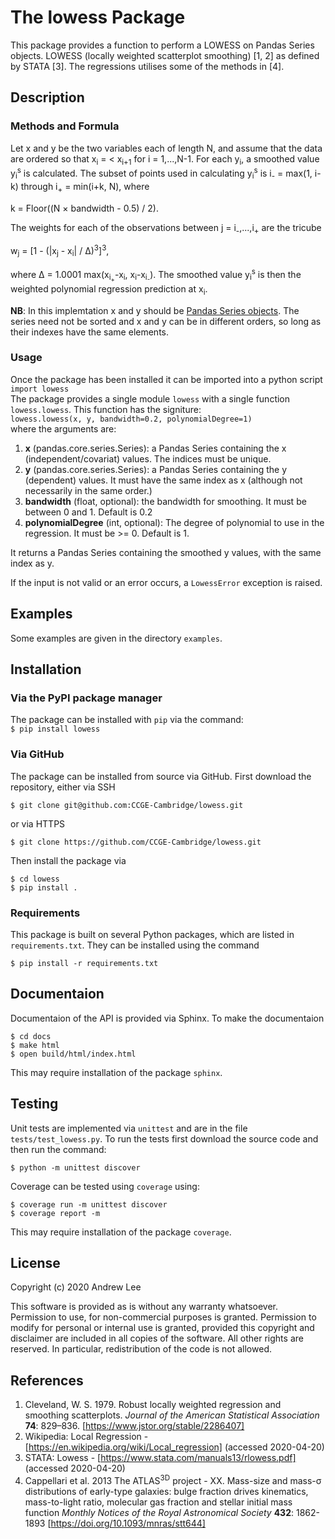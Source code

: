 # The lowess Package
This package provides a function to perform a LOWESS on Pandas Series objects. 
LOWESS (locally weighted scatterplot smoothing) \[1, 2\] as defined by STATA \[3\].
The regressions utilises some of the methods in \[4\].



## Description



### Methods and Formula
Let x and y be the two variables each of length N, and assume that the data are ordered so that x<sub>i</sub> = < x<sub>i+1</sub> for i = 1,...,N-1.
For each y<sub>i</sub>, a smoothed value y<sub>i</sub><sup>s</sup> is calculated.
The subset of points used in calculating y<sub>i</sub><sup>s</sup> is  i<sub>-</sub> = max(1, i-k) through i<sub>+</sub> = min(i+k, N), where  

k = Floor((N × bandwidth - 0.5) / 2).  

The weights for each of the observations between j = i<sub>-</sub>,...,i<sub>+</sub> are the tricube  

w<sub>j</sub> = [1 - (|x<sub>j</sub> - x<sub>i</sub>| / ∆)<sup>3</sup>]<sup>3</sup>,  

where ∆ = 1.0001 max(x<sub>i<sub>+</sub></sub>-x<sub>i</sub>, x<sub>i</sub>-x<sub>i<sub>-</sub></sub>).
The smoothed value y<sub>i</sub><sup>s</sup> is then the weighted polynomial regression prediction at x<sub>i</sub>.

**NB**: In this implemtation x and y should be [Pandas Series objects](https://pandas.pydata.org/pandas-docs/stable/reference/api/pandas.Series.html "Pandas Series").
The series need not be sorted and x and y can be in different orders, so long as their indexes have the same elements. 



### Usage
Once the package has been installed it can be imported into a python script  
`import lowess`  
The package provides a single module `lowess` with a single function `lowess.lowess`.
This function has the signiture:  
`lowess.lowess(x, y, bandwidth=0.2, polynomialDegree=1)`  
where the arguments are:
1. **x** (pandas.core.series.Series): a Pandas Series containing the x (independent/covariat) values. The indices must be unique.
2. **y** (pandas.core.series.Series): a Pandas Series containing the y (dependent) values. It must have the same index as x (although not necessarily in the same order.)
3. **bandwidth** (float, optional): the bandwidth for smoothing. It must be between 0 and 1. Default is 0.2
4. **polynomialDegree** (int, optional): The degree of polynomial to use in the regression. It must be >= 0. Default is 1.

It returns a Pandas Series containing the smoothed y values, with the same index as y.

If the input is not valid or an error occurs, a `LowessError` exception is raised.



## Examples
Some examples are given in the directory `examples`.



## Installation
### Via the PyPI package manager
The package can be installed with `pip` via the command:  
`$ pip install lowess`  

### Via GitHub
The package can be installed from source via GitHub.
First download the repository, either via SSH  

    $ git clone git@github.com:CCGE-Cambridge/lowess.git

or via HTTPS  

    $ git clone https://github.com/CCGE-Cambridge/lowess.git  
 
Then install the package via

    $ cd lowess
    $ pip install .

### Requirements
This package is built on several Python packages, which are listed in `requirements.txt`. 
They can be installed using the command

    $ pip install -r requirements.txt



## Documentaion
Documentaion of the API is provided via Sphinx.
To make the documentaion

    $ cd docs
    $ make html
    $ open build/html/index.html

This may require installation of the package `sphinx`.



## Testing
Unit tests are implemented via `unittest` and are in the file `tests/test_lowess.py`.
To run the tests first download the source code and then run the command:  

    $ python -m unittest discover

Coverage can be tested using `coverage` using:

    $ coverage run -m unittest discover
    $ coverage report -m 

This may require installation of the package `coverage`.



## License
Copyright (c) 2020 Andrew Lee

This software is provided as is without any warranty whatsoever.
Permission to use, for non-commercial purposes is granted.
Permission to modify for personal or internal use is granted,
provided this copyright and disclaimer are included in all
copies of the software. All other rights are reserved.
In particular, redistribution of the code is not allowed.



## References
1. Cleveland, W. S. 1979. Robust locally weighted regression and smoothing scatterplots. *Journal of the American Statistical Association* **74**: 829–836. [https://www.jstor.org/stable/2286407]
2. Wikipedia: Local Regression - [https://en.wikipedia.org/wiki/Local_regression] (accessed 2020-04-20)
3. STATA: Lowess - [https://www.stata.com/manuals13/rlowess.pdf] (accessed 2020-04-20)
4. Cappellari et al. 2013 The ATLAS<sup>3D</sup> project - XX. Mass-size and mass-&sigma; distributions of early-type galaxies: bulge fraction drives kinematics, mass-to-light ratio, molecular gas fraction and stellar initial mass function *Monthly Notices of the Royal Astronomical Society* **432**: 1862-1893 [https://doi.org/10.1093/mnras/stt644]
